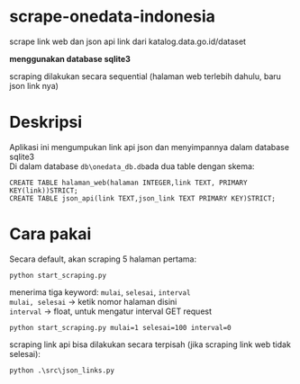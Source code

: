 # scrape-onedata-indonesia
scrape link web dan json api link dari katalog.data.go.id/dataset  

**menggunakan database sqlite3**

scraping dilakukan secara sequential (halaman web terlebih dahulu, baru json link nya)

# Deskripsi

Aplikasi ini mengumpukan link api json dan menyimpannya dalam database sqlite3  
Di dalam database `db\onedata_db.db`ada dua table dengan skema:  

`CREATE TABLE halaman_web(halaman INTEGER,link TEXT, PRIMARY KEY(link))STRICT;`  
`CREATE TABLE json_api(link TEXT,json_link TEXT PRIMARY KEY)STRICT;`

# Cara pakai
Secara default, akan scraping 5 halaman pertama:
```
python start_scraping.py
```
menerima tiga keyword: `mulai`, `selesai`, `interval`  
`mulai, selesai` -> ketik nomor halaman disini  
`interval` -> float, untuk mengatur interval GET request
```
python start_scraping.py mulai=1 selesai=100 interval=0
```
scraping link api bisa dilakukan secara terpisah (jika scraping link web tidak selesai):
```
python .\src\json_links.py
```

